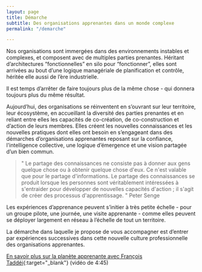 ```yaml
---
layout: page
title: Démarche
subtitle: Des organisations apprenantes dans un monde complexe
permalink: "/demarche"

---
```

Nos organisations sont immergées dans des environnements instables et complexes, et composent avec de multiples parties prenantes. Héritant d’architectures “fonctionnelles” en silo pour “fonctionner”, elles sont arrivées au bout d’une logique managériale de planification et contrôle, héritée elle aussi de l’ère industrielle.

Il est temps d’arrêter de faire toujours plus de la même chose - qui donnera toujours plus du même résultat.

Aujourd’hui, des organisations se réinventent  en s’ouvrant sur leur territoire, leur écosystème, en accueillant la diversité des parties prenantes et en reliant entre elles les capacités de co-création, de co-construction et d’action de leurs membres. Elles créent les nouvelles connaissances et les nouvelles pratiques dont elles ont besoin en s’engageant dans des démarches d’organisations apprenantes reposant sur la confiance, l'intelligence collective, une logique d’émergence et une vision partagée d’un bien commun.

> " Le partage des connaissances ne consiste pas à donner aux gens quelque chose ou à obtenir quelque chose d'eux. Ce n'est valable que pour le partage d'informations. Le partage des connaissances se produit lorsque les personnes sont véritablement intéressées à s'entraider pour développer de nouvelles capacités d'action ; il s'agit de créer des processus d'apprentissage. "
> Peter Senge

Les expériences d’apprenance peuvent s’initier à très petite échelle - pour un groupe pilote, une journée, une visite apprenante - comme elles peuvent se déployer largement en réseau à l’échelle de tout un territoire.

La démarche dans laquelle je propose de vous accompagner est d’entrer par expériences successives dans cette nouvelle culture professionnelle des organisations apprenantes.

[En savoir plus sur la planète apprenante avec François Taddéi](https://www.youtube.com/watch?time_continue=285&v=BhunNczVNaA){:target="_blank"} (vidéo de 4:45)